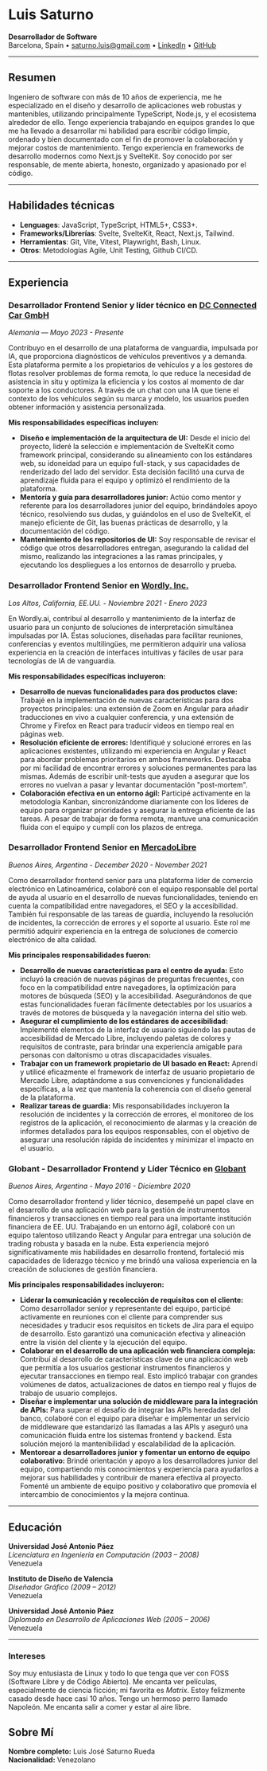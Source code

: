# Luis Saturno

**Desarrollador de Software**  
Barcelona, Spain •
[saturno.luis@gmail.com](mailto:saturno.luis@gmail.com) •
[LinkedIn](https://www.linkedin.com/in/saturnoluis) •
[GitHub](https://github.com/saturnoluis)

---

## Resumen

Ingeniero de software con más de 10 años de experiencia, me he especializado en
el diseño y desarrollo de aplicaciones web robustas y mantenibles, utilizando
principalmente TypeScript, Node.js, y el ecosistema alrededor de ello. Tengo
experiencia trabajando en equipos grandes lo que me ha llevado a desarrollar mi
habilidad para escribir código limpio, ordenado y bien documentado con el fin de
promover la colaboración y mejorar costos de mantenimiento. Tengo experiencia en
frameworks de desarrollo modernos como Next.js y SvelteKit. Soy conocido por ser
responsable, de mente abierta, honesto, organizado y apasionado por el código.

---

## Habilidades técnicas
- **Lenguages**: JavaScript, TypeScript, HTML5+, CSS3+.
- **Frameworks/Librerías**: Svelte, SvelteKit, React, Next.js, Tailwind.
- **Herramientas**: Git, Vite, Vitest, Playwright, Bash, Linux.
- **Otros**: Metodologías Agile, Unit Testing, Github CI/CD.

---

## Experiencia

### Desarrollador Frontend Senior y líder técnico en [DC Connected Car GmbH](https://www.dc-connected.de/en)
*Alemania* — *Mayo 2023 - Presente*  

Contribuyo en el desarrollo de una plataforma de vanguardia, impulsada por IA,
que proporciona diagnósticos de vehículos preventivos y a demanda. Esta
plataforma permite a los propietarios de vehículos y a los gestores de flotas
resolver problemas de forma remota, lo que reduce la necesidad de asistencia in
situ y optimiza la eficiencia y los costos al momento de dar soporte a los
conductores.  A través de un chat con una IA que tiene el contexto de los
vehículos según su marca y modelo, los usuarios pueden obtener información y
asistencia personalizada.

**Mis responsabilidades específicas incluyen:**

* **Diseño e implementación de la arquitectura de UI:** Desde el inicio del
  proyecto, lideré la selección e implementación de SvelteKit como framework
  principal, considerando su alineamiento con los estándares web, su idoneidad
  para un equipo full-stack, y sus capacidades de renderizado del lado del
  servidor. Esta decisión facilitó una curva de aprendizaje fluida para el equipo
  y optimizó el rendimiento de la plataforma.
* **Mentoría y guía para desarrolladores junior:** Actúo como mentor y referente
  para los desarrolladores junior del equipo, brindándoles apoyo técnico,
  resolviendo sus dudas, y guiándolos en el uso de SvelteKit, el manejo eficiente
  de Git, las buenas prácticas de desarrollo, y la documentación del código.
* **Mantenimiento de los repositorios de UI:** Soy responsable de revisar el
  código que otros desarrolladores entregan, asegurando la calidad del mismo,
  realizando las integraciones a las ramas principales, y ejecutando los
  despliegues a los entornos de desarrollo y prueba.

### Desarrollador Frontend Senior en [Wordly. Inc.](https://www.wordly.ai/)
*Los Altos, California, EE.UU.* - *Noviembre 2021 - Enero 2023*

En Wordly.ai, contribuí al desarrollo y mantenimiento de la interfaz de usuario
para un conjunto de soluciones de interpretación simultánea impulsadas por IA.
Estas soluciones, diseñadas para facilitar reuniones, conferencias y eventos
multilingües, me permitieron adquirir una valiosa experiencia en la creación de
interfaces intuitivas y fáciles de usar para tecnologías de IA de vanguardia.

**Mis responsabilidades específicas incluyeron:**

* **Desarrollo de nuevas funcionalidades para dos productos clave:** Trabajé en
  la implementación de nuevas características para dos proyectos principales: una
  extensión de Zoom en Angular para añadir traducciones en vivo a cualquier
  conferencia, y una extensión de Chrome y Firefox en React para traducir videos
  en tiempo real en páginas web.
* **Resolución eficiente de errores:** Identifiqué y solucioné errores en las
  aplicaciones existentes, utilizando mi experiencia en Angular y React para
  abordar problemas prioritarios en ambos frameworks. Destacaba por mi facilidad
  de encontrar errores y soluciones permanentes para las mismas. Además de
  escribir unit-tests que ayuden a asegurar que los errores no vuelvan a pasar y
  levantar documentación "post-mortem".
* **Colaboración efectiva en un entorno ágil:** Participé activamente en la
  metodología Kanban, sincronizándome diariamente con los líderes de equipo para
  organizar prioridades y asegurar la entrega eficiente de las tareas. A pesar de
  trabajar de forma remota, mantuve una comunicación fluida con el equipo y cumplí
  con los plazos de entrega.

### Desarrollador Frontend Senior en [MercadoLibre](https://mercadolibre.com.ar)
*Buenos Aires, Argentina* - *December 2020 - November 2021*

Como desarrollador frontend senior para una plataforma líder de comercio
electrónico en Latinoamérica, colaboré con el equipo responsable del portal de
ayuda al usuario en el desarrollo de nuevas funcionalidades,  teniendo en cuenta
la compatibilidad entre navegadores, el SEO y la accesibilidad. También fui
responsable de las tareas de guardia, incluyendo la resolución de incidentes, la
corrección de errores y el soporte al usuario. Este rol me permitió adquirir
experiencia en la entrega de soluciones de comercio electrónico de alta calidad.

**Mis principales responsabilidades fueron:**

* **Desarrollo de nuevas características para el centro de ayuda:** Esto incluyó
  la creación de nuevas páginas de preguntas frecuentes, con foco en la
  compatibilidad entre navegadores, la optimización para motores de búsqueda (SEO)
  y la accesibilidad. Asegurándonos de que estas funcionalidades fueran fácilmente
  detectables por los usuarios a través de motores de búsqueda y la navegación
  interna del sitio web.
* **Asegurar el cumplimiento de los estándares de accesibilidad:** Implementé
  elementos de la interfaz de usuario siguiendo las pautas de accesibilidad de
  Mercado Libre, incluyendo paletas de colores y requisitos de contraste, para
  brindar una experiencia amigable para personas con daltonismo u otras
  discapacidades visuales.
* **Trabajar con un framework propietario de UI basado en React:** Aprendí y
  utilicé eficazmente el framework de interfaz de usuario propietario de Mercado
  Libre, adaptándome a sus convenciones y funcionalidades específicas, a la vez
  que mantenía la coherencia con el diseño general de la plataforma.
* **Realizar tareas de guardia:** Mis responsabilidades incluyeron la resolución
  de incidentes y la corrección de errores, el monitoreo de los registros de la
  aplicación, el reconocimiento de alarmas y la creación de informes detallados
  para los equipos responsables, con el objetivo de asegurar una resolución rápida
  de incidentes y minimizar el impacto en el usuario.

### Globant - Desarrollador Frontend y Líder Técnico en [Globant](https://www.globant.com/)
*Buenos Aires, Argentina* - *Mayo 2016 - Diciembre 2020*

Como desarrollador frontend y líder técnico, desempeñé un papel clave en el
desarrollo de una aplicación web para la gestión de instrumentos financieros y
transacciones en tiempo real para una importante institución financiera de EE. UU.
Trabajando en un entorno ágil, colaboré con un equipo talentoso utilizando React y
Angular para entregar una solución de trading robusta y basada en la nube. Esta
experiencia mejoró significativamente mis habilidades en desarrollo frontend,
fortaleció mis capacidades de liderazgo técnico y me brindó una valiosa experiencia
en la creación de soluciones de gestión financiera.

**Mis principales responsabilidades incluyeron:**

* **Liderar la comunicación y recolección de requisitos con el cliente:** Como
  desarrollador senior y representante del equipo, participé activamente en
  reuniones con el cliente para comprender sus necesidades y traducir esos
  requisitos en tickets de Jira para el equipo de desarrollo. Esto garantizó una
  comunicación efectiva y alineación entre la visión del cliente y la ejecución
  del equipo.
* **Colaborar en el desarrollo de una aplicación web financiera compleja:** Contribuí
  al desarrollo de características clave de una aplicación web que permitía a los
  usuarios gestionar instrumentos financieros y ejecutar transacciones en tiempo
  real. Esto implicó trabajar con grandes volúmenes de datos, actualizaciones de
  datos en tiempo real y flujos de trabajo de usuario complejos.
* **Diseñar e implementar una solución de middleware para la integración de APIs:**
  Para superar el desafío de integrar las APIs heredadas del banco, colaboré con
  el equipo para diseñar e implementar un servicio de middleware que estandarizó
  las llamadas a las APIs y aseguró una comunicación fluida entre los sistemas
  frontend y backend. Esta solución mejoró la mantenibilidad y escalabilidad de la
  aplicación.
* **Mentorear a desarrolladores junior y fomentar un entorno de equipo colaborativo:**
  Brindé orientación y apoyo a los desarrolladores junior del equipo, compartiendo
  mis conocimientos y experiencia para ayudarlos a mejorar sus habilidades y
  contribuir de manera efectiva al proyecto. Fomenté un ambiente de equipo positivo
  y colaborativo que promovía el intercambio de conocimientos y la mejora continua.

---

## Educación

**Universidad José Antonio Páez**  
*Licenciatura en Ingeniería en Computación (2003 – 2008)*  
Venezuela

**Instituto de Diseño de Valencia**  
*Diseñador Gráfico (2009 – 2012)*  
Venezuela

**Universidad José Antonio Páez**  
*Diplomado en Desarrollo de Aplicaciones Web (2005 – 2006)*  
Venezuela

---

### Intereses
Soy muy entusiasta de Linux y todo lo que tenga que ver con FOSS (Software Libre
y de Código Abierto). Me encanta ver películas, especialmente de ciencia
ficción; mi favorita es *Matrix*. Estoy felizmente casado desde hace casi 10
años. Tengo un hermoso perro llamado Napoleón. Me encanta salir a comer y estar
al aire libre.

## Sobre Mí

**Nombre completo:** Luis José Saturno Rueda  
**Nacionalidad:** Venezolano  

